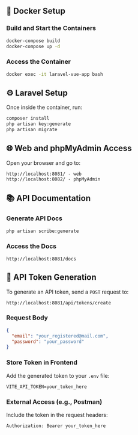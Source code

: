 ## 🚀 Docker Setup

### Build and Start the Containers

```bash
docker-compose build
docker-compose up -d
```

### Access the Container

```bash
docker exec -it laravel-vue-app bash
```

## ⚙️ Laravel Setup

Once inside the container, run:

```bash
composer install
php artisan key:generate
php artisan migrate
```

## 🌐 Web and phpMyAdmin Access

Open your browser and go to:

```
http://localhost:8081/ - web
http://localhost:8082/ - phpMyAdmin
```

## 📚 API Documentation

### Generate API Docs

```bash
php artisan scribe:generate
```

### Access the Docs

```
http://localhost:8081/docs
```

## 🔐 API Token Generation

To generate an API token, send a `POST` request to:

```
http://localhost:8081/api/tokens/create
```

### Request Body

```json
{
  "email": "your_registered@mail.com",
  "password": "your_password"
}
```

### Store Token in Frontend

Add the generated token to your `.env` file:

```env
VITE_API_TOKEN=your_token_here
```

### External Access (e.g., Postman)

Include the token in the request headers:

```
Authorization: Bearer your_token_here
```
